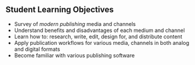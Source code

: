 ## Student Learning Objectives

* Survey of _modern publishing_ media and channels
* Understand benefits and disadvantages of each medium and channel
* Learn how to: research, write, edit, design for, and distribute content
* Apply publication workflows for various media, channels in both analog and digital formats
* Become familiar with various publishing software
